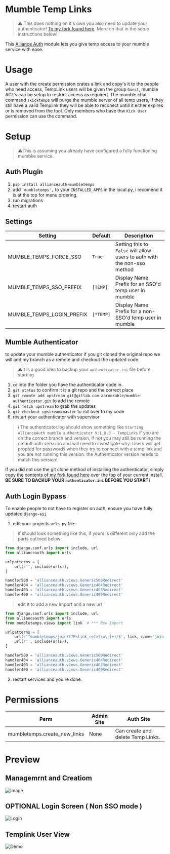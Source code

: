 # Mumble Temp Links

> ⚠️ This does nothing on it's own you also need to update your authenticator! [To my fork found here](https://gitlab.com/aaronkable/mumble-authenticator). More on that in the setup instructions below!

This [Alliance Auth](https://gitlab.com/allianceauth/allianceauth) module lets you give temp access to your mumble service with ease.

# Usage
A user with the create permission crates a link and copy's it to the people who need access,
TempLink users will be given the group `Guest`, mumble ACL's can be setup to restrict access as required.
The mumble chat command `!kicktemps` will purge the mumble server of all temp users, if they still have a valid Templink they will be able to reconect untill it either expires or is removed from the tool. Only members who have thw `Kick User` permission can use the command.

# Setup
> ⚠️This is assuming you already have configured a fully functioning mumbke service.
## Auth Plugin
1. `pip install allianceauth-mumbletemps`
2. add `'mumbletemps',` to your `INSTALLED_APPS` in the local.py, i recomend it is at the top for menu ordering.
3. run migrations
4. restart auth

## Settings
Setting | Default	 | Description 
 --- | --- | --- 
MUMBLE_TEMPS_FORCE_SSO | `True` | Setting this to `False` will allow users to auth with the non-sso method
MUMBLE_TEMPS_SSO_PREFIX | `[TEMP]` | Display Name Prefix for an SSO'd temp user in mumble
MUMBLE_TEMPS_LOGIN_PREFIX | `[*TEMP]` | Display Name Prefix for a non-SSO'd temp user in mumble


## Mumble Authenticator
to update your mumble authenticator if you git cloned the original repo we will add my branch as a remote and checkout the updated code.
> ⚠️It is a good idea to backup your `authenticator.ini` file before starting
1. `cd` into the folder you have the authenticator code in.
2. `git status` to confirm it is a git repo and the correct place
3. `git remote add upstream git@gitlab.com:aaronkable/mumble-authenticator.git` to add the remote
4. `git fetch upstream` to grab the updates
5. `git checkout upstream/master` to roll over to my code
6. restart your authenticator with supervisor
> ℹ️ The authenticator.log should show something like 
> `Starting AllianceAuth mumble authenticator V:1.0.0 - TempLinks` 
> if you are on the correct branch and version, if not you may still be running the default auth verssion and will need to investigate why. Users will get propted for passwords when they try to connect with a temp link and you are not running this version. the Authenticator version needs to match this version!

If you did not use the git clone method of installing the authenticator, simply copy the contents of [my fork found here](https://gitlab.com/aaronkable/mumble-authenticator) over the top of your current install, **BE SURE TO BACKUP YOUR `authenticator.ini` BEFORE YOU START!**

## Auth Login Bypass
To enable people to not have to register on auth, ensure you have fully updated `django-esi`
1. edit your projects `urls.py` file:

> if should look something like this, if yours is different only add the parts outlined below:
```python
from django.conf.urls import include, url
from allianceauth import urls

urlpatterns = [ 
    url(r'', include(urls)),
]

handler500 = 'allianceauth.views.Generic500Redirect'
handler404 = 'allianceauth.views.Generic404Redirect'
handler403 = 'allianceauth.views.Generic403Redirect'
handler400 = 'allianceauth.views.Generic400Redirect' 
```
> edit it to add a new import and a new url
```python
from django.conf.urls import include, url
from allianceauth import urls
from mumbletemps.views import link  # *** New Import 

urlpatterns = [
    url(r'^mumbletemps/join/(?P<link_ref>[\w\-]+)/$', link, name='join'),  # *** New URL override BEFORE THE MAIN IMPORT
    url(r'', include(urls)),
]

handler500 = 'allianceauth.views.Generic500Redirect' 
handler404 = 'allianceauth.views.Generic404Redirect'
handler403 = 'allianceauth.views.Generic403Redirect'
handler400 = 'allianceauth.views.Generic400Redirect' 
```
2. restart services and you're done.

# Permissions
Perm | Admin Site	 | Auth Site 
 --- | --- | --- 
mumbletemps.create_new_links | None | Can create and delete Temp Links.

# Preview
## Managemrnt and Creatiom
![image](https://i.imgur.com/Jl2ihH2.png)
## OPTIONAL Login Screen ( Non SSO mode )
![Login](https://i.imgur.com/BIRLFmq.png)
## Templink User View
![Demo](https://i.imgur.com/G86qAb8.png)

